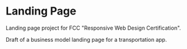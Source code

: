 # Landing Page

Landing page project for FCC "Responsive Web Design Certification".

Draft of a business model landing page for a transportation app.
